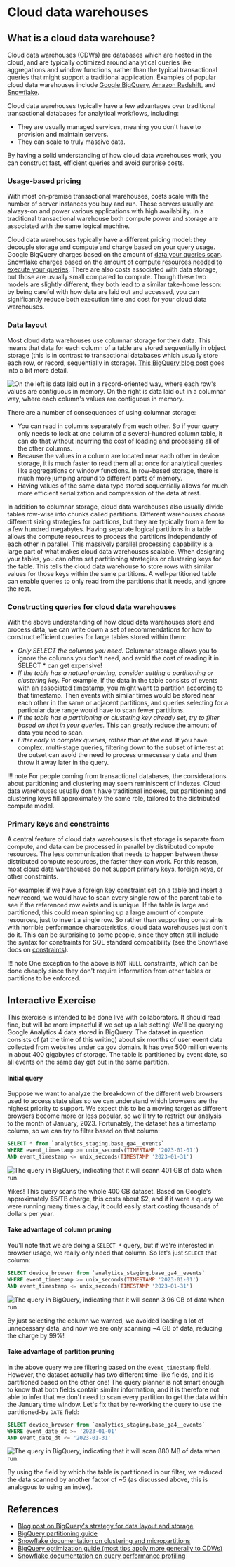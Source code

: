 # Cloud data warehouses

## What is a cloud data warehouse?

Cloud data warehouses (CDWs) are databases which are hosted in the cloud,
and are typically optimized around analytical queries like aggregations and window functions,
rather than the typical transactional queries that might support a traditional application.
Examples of popular cloud data warehouses include
[Google BigQuery](https://cloud.google.com/bigquery),
[Amazon Redshift](https://aws.amazon.com/redshift/),
and [Snowflake](https://www.snowflake.com/en/).

Cloud data warehouses typically have a few advantages over traditional transactional databases for analytical workflows, including:

* They are usually managed services, meaning you don't have to provision and maintain servers.
* They can scale to truly massive data.

By having a solid understanding of how cloud data warehouses work,
you can construct fast, efficient queries and avoid surprise costs.

### Usage-based pricing
With most on-premise transactional warehouses, costs scale with the number of server instances you buy and run.
These servers usually are always-on and power various applications with high availability.
In a traditional transactional warehouse both compute power and storage are associated with the same logical machine.

Cloud data warehouses typically have a different pricing model:
they decouple storage and compute and charge based on your query usage.
Google BigQuery charges based on the amount of [data your queries scan](https://cloud.google.com/bigquery/pricing).
Snowflake charges based on the amount of [compute resources needed to execute your queries](https://www.snowflake.com/pricing/).
There are also costs associated with data storage, but those are usually small compared to compute.
Though these two models are slightly different, they both lead to a similar take-home lesson:
by being careful with how data are laid out and accessed,
you can significantly reduce both execution time and cost for your cloud data warehouses.

### Data layout

Most cloud data warehouses use columnar storage for their data.
This means that data for each column of a table are stored sequentially in object storage
(this is in contrast to transactional databases which usually store each row, or record, sequentially in storage).
[This BigQuery blog post](https://cloud.google.com/blog/topics/developers-practitioners/bigquery-admin-reference-guide-storage) goes into a bit more detail.

![On the left is data laid out in a record-oriented way, where each row's values are contiguous in memory. On the right is data laid out in a columnar way, where each column's values are contiguous in memory.](../images/columnar-storage.png "Columnar storage")

There are a number of consequences of using columnar storage:

* You can read in columns separately from each other. So if your query only needs to look at one column of a several-hundred column table, it can do that without incurring the cost of loading and processing all of the other columns.
* Because the values in a column are located near each other in device storage, it is much faster to read them all at once for analytical queries like aggregations or window functions. In row-based storage, there is much more jumping around to different parts of memory.
* Having values of the same data type stored sequentially allows for much more efficient serialization and compression of the data at rest.

In addition to columnar storage,
cloud data warehouses also usually divide tables row-wise into chunks called partitions.
Different warehouses choose different sizing strategies for partitions,
but they are typically from a few to a few hundred megabytes.
Having separate logical partitions in a table allows the compute resources to process the partitions independently of each other in parallel.
This massively parallel processing capability is a large part of what makes cloud data warehouses scalable.
When designing your tables, you can often set partitioning strategies or clustering keys for the table.
This tells the cloud data warehouse to store rows with similar values for those keys within the same partitions.
A well-partitioned table can enable queries to only read from the partitions that it needs, and ignore the rest.

### Constructing queries for cloud data warehouses

With the above understanding of how cloud data warehouses store and process data,
we can write down a set of recommendations for how to construct efficient queries for large tables stored within them:

* *Only SELECT the columns you need.* Columnar storage allows you to ignore the columns you don't need, and avoid the cost of reading it in. SELECT * can get expensive!
* *If the table has a natural ordering, consider setting a partitioning or clustering key.* For example, if the data in the table consists of events with an associated timestamp, you might want to partition according to that timestamp. Then events with similar times would be stored near each other in the same or adjacent partitions, and queries selecting for a particular date range would have to scan fewer partitions.
* *If the table has a partitioning or clustering key already set, try to filter based on that in your queries.* This can greatly reduce the amount of data you need to scan.
* *Filter early in complex queries, rather than at the end.* If you have complex, multi-stage queries, filtering down to the subset of interest at the outset can avoid the need to process unnecessary data and then throw it away later in the query.

!!! note
    For people coming from transactional databases,
    the considerations about partitioning and clustering may seem reminiscent of indexes.
    Cloud data warehouses usually don't have traditional indexes,
    but partitioning and clustering keys fill approximately the same role,
    tailored to the distributed compute model.


### Primary keys and constraints

A central feature of cloud data warehouses is that storage is separate from compute,
and data can be processed in parallel by distributed compute resources.
The less communication that needs to happen between these distributed compute resources,
the faster they can work.
For this reason, most cloud data warehouses do not support primary keys,
foreign keys, or other constraints.

For example: if we have a foreign key constraint set on a table and insert a new record,
we would have to scan every single row of the parent table to see if the referenced row exists and is unique.
If the table is large and partitioned, this could mean spinning up a large amount of compute resources,
just to insert a single row.
So rather than supporting constraints with horrible performance characteristics,
cloud data warehouses just don't do it.
This can be surprising to some people, since they often still include the syntax for constraints for SQL standard compatibility
(see the Snowflake docs on [constraints](https://docs.snowflake.com/en/sql-reference/constraints-overview)).

!!! note
    One exception to the above is `NOT NULL` constraints,
    which can be done cheaply since they don't require information from other tables or partitions to be enforced.

## Interactive Exercise

This exercise is intended to be done live with collaborators.
It should read fine, but will be more impactful if we set up a lab setting! We'll be querying Google Analytics 4 data stored in BigQuery. The dataset in question consists of (at the time of this writing) about six months of user event data collected from websites under ca.gov domain. It has over 500 million events in about 400 gigabytes of storage. The table is partitioned by event date, so all events on the same day get put in the same partition.

#### Initial query

Suppose we want to analyze the breakdown of the different web browsers used to access state sites so we can understand which browsers are the highest priority to support. We expect this to be a moving target as different browsers become more or less popular, so we'll try to restrict our analysis to the month of January, 2023.
Fortunately, the dataset has a timestamp column, so we can try to filter based on that column:

```sql
SELECT * from `analytics_staging.base_ga4__events`
WHERE event_timestamp >= unix_seconds(TIMESTAMP '2023-01-01')
AND event_timestamp <= unix_seconds(TIMESTAMP '2023-01-31')
```

![The query in BigQuery, indicating that it will scann 401 GB of data when run.](../images/initial-query.png "Initial query")

Yikes! This query scans the whole 400 GB dataset. Based on Google's approximately $5/TB charge, this costs about $2, and if it were a query we were running many times a day, it could easily start costing thousands of dollars per year.

#### Take advantage of column pruning

You'll note that we are doing a `SELECT *` query, but if we're interested in browser usage, we really only need that column. So let's just `SELECT` that column:

```sql
SELECT device_browser from `analytics_staging.base_ga4__events`
WHERE event_timestamp >= unix_seconds(TIMESTAMP '2023-01-01')
AND event_timestamp <= unix_seconds(TIMESTAMP '2023-01-31')
```

![The query in BigQuery, indicating that it will scann 3.96 GB of data when run.](../images/column-pruning.png "Column pruning")

By just selecting the column we wanted, we avoided loading a lot of unnecessary data, and now we are only scanning ~4 GB of data, reducing the charge by 99%!

#### Take advantage of partition pruning

In the above query we are filtering based on the `event_timestamp` field. However, the dataset actually has two different time-like fields, and it is partitioned based on the other one! The query planner is not smart enough to know that both fields contain similar information, and it is therefore not able to infer that we don't need to scan every partition to get the data within the January time window. Let's fix that by re-working the query to use the partitioned-by `DATE` field:

```sql
SELECT device_browser from `analytics_staging.base_ga4__events`
WHERE event_date_dt >= '2023-01-01'
AND event_date_dt <= '2023-01-31'
```

![The query in BigQuery, indicating that it will scan 880 MB of data when run.](../images/partition-pruning.png "Partition pruning")

By using the field by which the table is partitioned in our filter, we reduced the data scanned by another factor of ~5 (as discussed above, this is analogous to using an index).

## References
* [Blog post on BigQuery's strategy for data layout and storage](https://cloud.google.com/blog/topics/developers-practitioners/bigquery-explained-storage-overview)
* [BigQuery partitioning guide](https://cloud.google.com/bigquery/docs/partitioned-tables)
* [Snowflake documentation on clustering and micropartitions](https://docs.snowflake.com/en/user-guide/tables-clustering-micropartitions)
* [BigQuery optimization guide (most tips apply more generally to CDWs)](https://cloud.google.com/bigquery/docs/best-practices-performance-overview)
* [Snowflake documentation on query performance profiling](https://docs.snowflake.com/user-guide/ui-query-profile)
